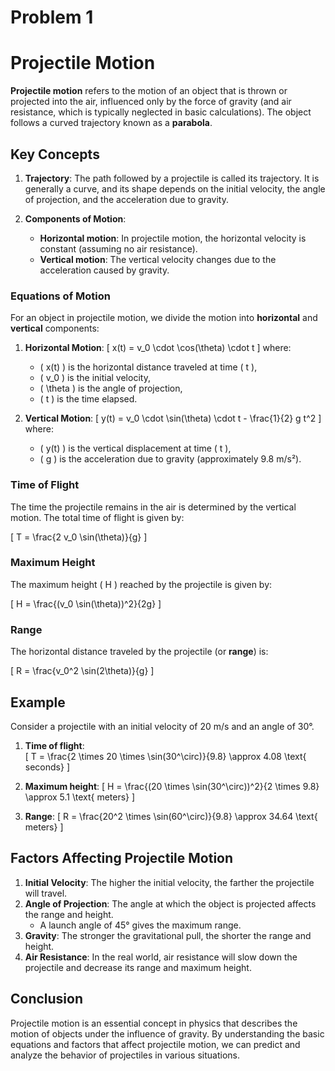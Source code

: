 # Problem 1

# Projectile Motion

**Projectile motion** refers to the motion of an object that is thrown or projected into the air, influenced only by the force of gravity (and air resistance, which is typically neglected in basic calculations). The object follows a curved trajectory known as a **parabola**.

## Key Concepts

1. **Trajectory**: The path followed by a projectile is called its trajectory. It is generally a curve, and its shape depends on the initial velocity, the angle of projection, and the acceleration due to gravity.

2. **Components of Motion**:
   - **Horizontal motion**: In projectile motion, the horizontal velocity is constant (assuming no air resistance).
   - **Vertical motion**: The vertical velocity changes due to the acceleration caused by gravity.

### Equations of Motion

For an object in projectile motion, we divide the motion into **horizontal** and **vertical** components:

1. **Horizontal Motion**:
   \[
   x(t) = v_0 \cdot \cos(\theta) \cdot t
   \]
   where:

   - \( x(t) \) is the horizontal distance traveled at time \( t \),
   - \( v_0 \) is the initial velocity,
   - \( \theta \) is the angle of projection,
   - \( t \) is the time elapsed.

2. **Vertical Motion**:
   \[
   y(t) = v_0 \cdot \sin(\theta) \cdot t - \frac{1}{2} g t^2
   \]
   where:
   - \( y(t) \) is the vertical displacement at time \( t \),
   - \( g \) is the acceleration due to gravity (approximately 9.8 m/s²).

### Time of Flight

The time the projectile remains in the air is determined by the vertical motion. The total time of flight is given by:

\[
T = \frac{2 v_0 \sin(\theta)}{g}
\]

### Maximum Height

The maximum height \( H \) reached by the projectile is given by:

\[
H = \frac{(v_0 \sin(\theta))^2}{2g}
\]

### Range

The horizontal distance traveled by the projectile (or **range**) is:

\[
R = \frac{v_0^2 \sin(2\theta)}{g}
\]

## Example

Consider a projectile with an initial velocity of 20 m/s and an angle of 30°.

1. **Time of flight**:  
   \[
   T = \frac{2 \times 20 \times \sin(30^\circ)}{9.8} \approx 4.08 \text{ seconds}
   \]

2. **Maximum height**:
   \[
   H = \frac{(20 \times \sin(30^\circ))^2}{2 \times 9.8} \approx 5.1 \text{ meters}
   \]

3. **Range**:
   \[
   R = \frac{20^2 \times \sin(60^\circ)}{9.8} \approx 34.64 \text{ meters}
   \]

## Factors Affecting Projectile Motion

1. **Initial Velocity**: The higher the initial velocity, the farther the projectile will travel.
2. **Angle of Projection**: The angle at which the object is projected affects the range and height.
   - A launch angle of 45° gives the maximum range.
3. **Gravity**: The stronger the gravitational pull, the shorter the range and height.
4. **Air Resistance**: In the real world, air resistance will slow down the projectile and decrease its range and maximum height.

## Conclusion

Projectile motion is an essential concept in physics that describes the motion of objects under the influence of gravity. By understanding the basic equations and factors that affect projectile motion, we can predict and analyze the behavior of projectiles in various situations.
